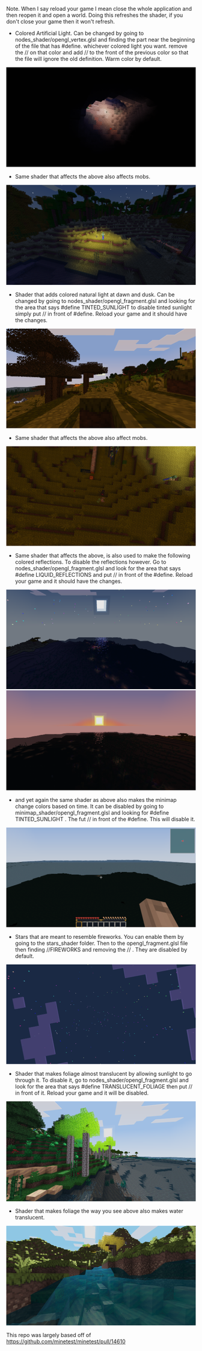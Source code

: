 Note. When I say reload your game I mean close the whole application and then reopen it and open a world. Doing this refreshes the shader, if you don't close your game then it won't refresh.

- Colored Artificial Light. Can be changed by going to nodes_shader/opengl_vertex.glsl and finding the part near the beginning of the file that has #define. whichever colored light you want. remove the // on that color and add // to the front of the previous color so that the file will ignore the old definition. Warm color by default.

<img src="https://raw.githubusercontent.com/DragonWrangler1/minetest-5.8.0-shaderpack/main/Colored_Artificial_Light.png" />

- Same shader that affects the above also affects mobs.
<img src="https://raw.githubusercontent.com/DragonWrangler1/minetest-5.8.0-shaderpack/main/Mobs_In_Artificial_Light.png" />

 - Shader that adds colored natural light at dawn and dusk. Can be changed by going to nodes_shader/opengl_fragment.glsl and looking for the area that says #define TINTED_SUNLIGHT to disable tinted sunlight simply put // in front of #define. Reload your game and it should have the changes.
<img src="https://raw.githubusercontent.com/DragonWrangler1/minetest-5.8.0-shaderpack/main/Colored_Lighting_At_Sunrise.png" />

- Same shader that affects the above also affect mobs.
 <img src="https://raw.githubusercontent.com/DragonWrangler1/minetest-5.8.0-shaderpack/main/Mobs_In_Tinted_Sunlight.png" />

 - Same shader that affects the above, is also used to make the following colored reflections. To disable the reflections however. Go to nodes_shader/opengl_fragment.glsl and look for the area that says #define LIQUID_REFLECTIONS and put // in front of the #define. Reload your game and it should have the changes.
<img src="https://raw.githubusercontent.com/DragonWrangler1/minetest-5.8.0-shaderpack/main/Colored_Moon_Reflection.png" />
<img src="https://raw.githubusercontent.com/DragonWrangler1/minetest-5.8.0-shaderpack/main/Colored_Sun_Reflection.png" />

- and yet again the same shader as above also makes the minimap change colors based on time. It can be disabled by going to minimap_shader/opengl_fragment.glsl and looking for #define TINTED_SUNLIGHT . The fut // in front of the #define. This will disable it.

<img src="https://raw.githubusercontent.com/DragonWrangler1/minetest-5.8.0-shaderpack/main/COLORED_MINIMAP.png" />

- Stars that are meant to resemble fireworks. You can enable them by going to the stars_shader folder. Then to the opengl_fragment.glsl file then finding //FIREWORKS and removing the // . They are disabled by default.
<img src="https://raw.githubusercontent.com/DragonWrangler1/minetest-5.8.0-shaderpack/main/Firework_Stars.png" />

- Shader that makes foliage almost translucent by allowing sunlight to go through it. To disable it, go to nodes_shader/opengl_fragment.glsl and look for the area that says #define TRANSLUCENT_FOLIAGE then put // in front of it. Reload your game and it will be disabled.
<img src="https://raw.githubusercontent.com/DragonWrangler1/minetest-5.8.0-shaderpack/main/TRANSLUCENT_FOLIAGE.png" />

- Shader that makes foliage the way you see above also makes water translucent.
<img src="https://raw.githubusercontent.com/DragonWrangler1/minetest-5.8.0-shaderpack/main/TRANSLUCENT_LIQUID.png" />





This repo was largely based off of https://github.com/minetest/minetest/pull/14610
